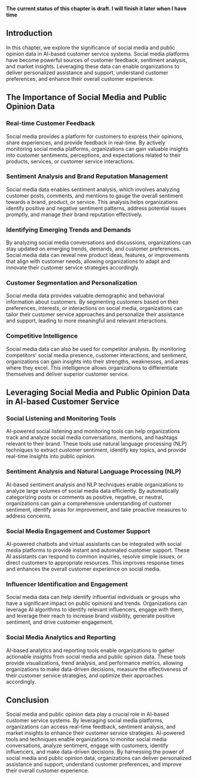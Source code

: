 **The current status of this chapter is draft. I will finish it later when I have time**

Introduction
------------

In this chapter, we explore the significance of social media and public opinion data in AI-based customer service systems. Social media platforms have become powerful sources of customer feedback, sentiment analysis, and market insights. Leveraging these data can enable organizations to deliver personalized assistance and support, understand customer preferences, and enhance their overall customer experience.

The Importance of Social Media and Public Opinion Data
------------------------------------------------------

### Real-time Customer Feedback

Social media provides a platform for customers to express their opinions, share experiences, and provide feedback in real-time. By actively monitoring social media platforms, organizations can gain valuable insights into customer sentiments, perceptions, and expectations related to their products, services, or customer service interactions.

### Sentiment Analysis and Brand Reputation Management

Social media data enables sentiment analysis, which involves analyzing customer posts, comments, and mentions to gauge the overall sentiment towards a brand, product, or service. This analysis helps organizations identify positive and negative sentiment patterns, address potential issues promptly, and manage their brand reputation effectively.

### Identifying Emerging Trends and Demands

By analyzing social media conversations and discussions, organizations can stay updated on emerging trends, demands, and customer preferences. Social media data can reveal new product ideas, features, or improvements that align with customer needs, allowing organizations to adapt and innovate their customer service strategies accordingly.

### Customer Segmentation and Personalization

Social media data provides valuable demographic and behavioral information about customers. By segmenting customers based on their preferences, interests, or interactions on social media, organizations can tailor their customer service approaches and personalize their assistance and support, leading to more meaningful and relevant interactions.

### Competitive Intelligence

Social media data can also be used for competitor analysis. By monitoring competitors' social media presence, customer interactions, and sentiment, organizations can gain insights into their strengths, weaknesses, and areas where they excel. This intelligence allows organizations to differentiate themselves and deliver superior customer service.

Leveraging Social Media and Public Opinion Data in AI-based Customer Service
----------------------------------------------------------------------------

### Social Listening and Monitoring Tools

AI-powered social listening and monitoring tools can help organizations track and analyze social media conversations, mentions, and hashtags relevant to their brand. These tools use natural language processing (NLP) techniques to extract customer sentiment, identify key topics, and provide real-time insights into public opinion.

### Sentiment Analysis and Natural Language Processing (NLP)

AI-based sentiment analysis and NLP techniques enable organizations to analyze large volumes of social media data efficiently. By automatically categorizing posts or comments as positive, negative, or neutral, organizations can gain a comprehensive understanding of customer sentiment, identify areas for improvement, and take proactive measures to address concerns.

### Social Media Engagement and Customer Support

AI-powered chatbots and virtual assistants can be integrated with social media platforms to provide instant and automated customer support. These AI assistants can respond to common inquiries, resolve simple issues, or direct customers to appropriate resources. This improves response times and enhances the overall customer experience on social media.

### Influencer Identification and Engagement

Social media data can help identify influential individuals or groups who have a significant impact on public opinions and trends. Organizations can leverage AI algorithms to identify relevant influencers, engage with them, and leverage their reach to increase brand visibility, generate positive sentiment, and drive customer engagement.

### Social Media Analytics and Reporting

AI-based analytics and reporting tools enable organizations to gather actionable insights from social media and public opinion data. These tools provide visualizations, trend analysis, and performance metrics, allowing organizations to make data-driven decisions, measure the effectiveness of their customer service strategies, and optimize their approaches accordingly.

Conclusion
----------

Social media and public opinion data play a crucial role in AI-based customer service systems. By leveraging social media platforms, organizations can access real-time feedback, sentiment analysis, and market insights to enhance their customer service strategies. AI-powered tools and techniques enable organizations to monitor social media conversations, analyze sentiment, engage with customers, identify influencers, and make data-driven decisions. By harnessing the power of social media and public opinion data, organizations can deliver personalized assistance and support, understand customer preferences, and improve their overall customer experience.
